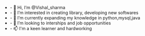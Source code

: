 
<ul>
<li>- 👋 Hi, I’m @Vishal_sharma</li>
<li>- 👀 I’m interested in creating library, developing new softwares</li>
<li>- 🌱 I’m currently expanding my knowledge in python,mysql,java</li>
<li>- 💞️ I’m looking to interships and job opportunities</li>
<li>- 📫 I'm a keen learner and hardworking</li>
</ul>
<!---
Coder-wis/Coder-wis is a ✨ special ✨ repository because its `README.md` (this file) appears on your GitHub profile.
You can click the Preview link to take a look at your changes.
--->


